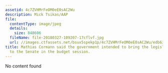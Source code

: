 ```yaml
---
assetid: 4c7ZVHMrFeOM0eE0sAC2Wu
description: Mick Tsikas/AAP
file:
  contentType: image/jpeg
  details:
    size: 848606
  fileName: file-20180327-109207-17cflvf.jpg
  url: //images.ctfassets.net/bsux5spekp1p/4c7ZVHMrFeOM0eE0sAC2Wu/edb636113fb96cb8ede13e1279ed018b/file-20180327-109207-17cflvf.jpg
title: Mathias Cormann said the government intended to bring the legislation back
  to the Senate in the budget session.
---
```

No content found
